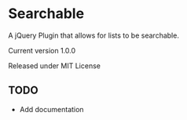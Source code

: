 # Searchable
A jQuery Plugin that allows for lists to be searchable.

Current version 1.0.0

Released under MIT License


## TODO
- Add documentation
